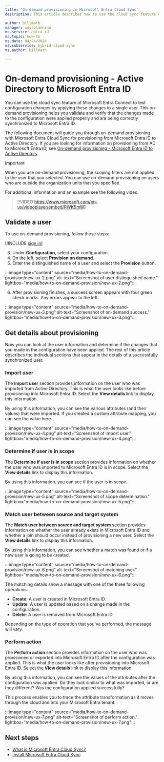 ```yaml
---
title: 'On-demand provisioning in Microsoft Entra Cloud Sync'
description: This article describes how to use the cloud sync feature of Microsoft Entra Connect to test configuration changes.

author: billmath
manager: amycolannino
ms.service: entra-id
ms.topic: how-to
ms.date: 04/24/2024
ms.subservice: hybrid-cloud-sync
ms.author: billmath

---
```


# On-demand provisioning - Active Directory to Microsoft Entra ID

You can use the cloud sync feature of Microsoft Entra Connect to test configuration changes by applying these changes to a single user. This on-demand provisioning helps you validate and verify that the changes made to the configuration were applied properly and are being correctly synchronized to Microsoft Entra ID.  

The following document will guide you through on-demand provisioning with Microsoft Entra Cloud Sync for provisioning from Microsoft Entra ID to Active Directory.  If you are looking for information on provisioning from AD to Microsoft Entra ID, see [ On-demand provisioning - Microsoft Entra ID to Active Directory](how-to-on-demand-provision-entra-to-active-directory.md).

> [!IMPORTANT] 
> When you use on-demand provisioning, the scoping filters are not applied to the user that you selected. You can use on-demand provisioning on users who are outside the organization units that you specified.

For additional information and an example see the following video.

> [!VIDEO https://www.microsoft.com/en-us/videoplayer/embed/RWK5mW]

## Validate a user
To use on-demand provisioning, follow these steps:

 [!INCLUDE [sign in](~/includes/cloud-sync-sign-in.md)]

 3. Under **Configuration**, select your configuration.
 4. On the left, select **Provision on demand**.
 5. Enter the distinguished name of a user and select the **Provision** button.
 
 :::image type="content" source="media/how-to-on-demand-provision/new-ux-2.png" alt-text="Screenshot of user distinguished name." lightbox="media/how-to-on-demand-provision/new-ux-2.png":::    

 6. After provisioning finishes, a success screen appears with four green check marks. Any errors appear to the left.

 :::image type="content" source="media/how-to-on-demand-provision/new-ux-3.png" alt-text="Screenshot of on-demand success." lightbox="media/how-to-on-demand-provision/new-ux-3.png":::  

## Get details about provisioning
Now you can look at the user information and determine if the changes that you made in the configuration have been applied. The rest of this article describes the individual sections that appear in the details of a successfully synchronized user.

### Import user
The **Import user** section provides information on the user who was imported from Active Directory. This is what the user looks like before provisioning into Microsoft Entra ID. Select the **View details** link to display this information.

By using this information, you can see the various attributes (and their values) that were imported. If you created a custom attribute mapping, you can see the value here.

 :::image type="content" source="media/how-to-on-demand-provision/new-ux-4.png" alt-text="Screenshot of import user." lightbox="media/how-to-on-demand-provision/new-ux-4.png":::  

### Determine if user is in scope
The **Determine if user is in scope** section provides information on whether the user who was imported to Microsoft Entra ID is in scope. Select the **View details** link to display this information.

By using this information, you can see if the user is in scope.

 :::image type="content" source="media/how-to-on-demand-provision/new-ux-5.png" alt-text="Screenshot of scope determination." lightbox="media/how-to-on-demand-provision/new-ux-5.png":::  

### Match user between source and target system
The **Match user between source and target system** section provides information on whether the user already exists in Microsoft Entra ID and whether a join should occur instead of provisioning a new user. Select the **View details** link to display this information.

By using this information, you can see whether a match was found or if a new user is going to be created.

 :::image type="content" source="media/how-to-on-demand-provision/new-ux-6.png" alt-text="Screenshot of matching user." lightbox="media/how-to-on-demand-provision/new-ux-6.png":::  

The matching details show a message with one of the three following operations:
- **Create**: A user is created in Microsoft Entra ID.
- **Update**: A user is updated based on a change made in the configuration.
- **Delete**: A user is removed from Microsoft Entra ID.

Depending on the type of operation that you've performed, the message will vary.

### Perform action
The **Perform action** section provides information on the user who was provisioned or exported into Microsoft Entra ID after the configuration was applied. This is what the user looks like after provisioning into Microsoft Entra ID. Select the **View details** link to display this information.

By using this information, you can see the values of the attributes after the configuration was applied. Do they look similar to what was imported, or are they different? Was the configuration applied successfully?  

This process enables you to trace the attribute transformation as it moves through the cloud and into your Microsoft Entra tenant.

 :::image type="content" source="media/how-to-on-demand-provision/new-ux-7.png" alt-text="Screenshot of perform action." lightbox="media/how-to-on-demand-provision/new-ux-7.png":::  

## Next steps 

- [What is Microsoft Entra Cloud Sync?](what-is-cloud-sync.md)
- [Install Microsoft Entra Cloud Sync](how-to-install.md)
 
